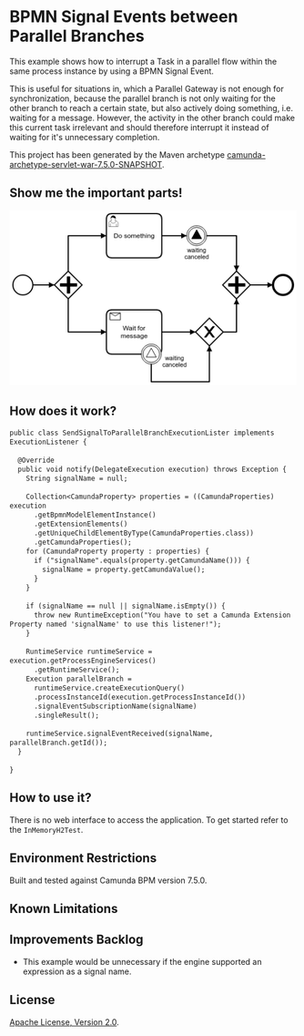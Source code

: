 # BPMN Signal Events between Parallel Branches
This example shows how to interrupt a Task in a parallel flow within the same process instance by using a BPMN Signal Event.

This is useful for situations in, which a Parallel Gateway is not enough for synchronization, because the parallel branch is not only waiting for the other branch to reach a certain state, but also actively doing something, i.e. waiting for a message. However, the activity in the other branch could make this current task irrelevant and should therefore interrupt it instead of waiting for it's unnecessary completion.   

This project has been generated by the Maven archetype
[camunda-archetype-servlet-war-7.5.0-SNAPSHOT](http://docs.camunda.org/latest/guides/user-guide/#process-applications-maven-project-templates-archetypes).

## Show me the important parts!
![BPMN Process](src/main/resources/process.png)

## How does it work?

    public class SendSignalToParallelBranchExecutionLister implements ExecutionListener {
    
      @Override
      public void notify(DelegateExecution execution) throws Exception {
        String signalName = null;
    
        Collection<CamundaProperty> properties = ((CamundaProperties) execution
          .getBpmnModelElementInstance()
          .getExtensionElements()
          .getUniqueChildElementByType(CamundaProperties.class))
          .getCamundaProperties();
        for (CamundaProperty property : properties) {
          if ("signalName".equals(property.getCamundaName())) { 
            signalName = property.getCamundaValue();
          }
        }
        
        if (signalName == null || signalName.isEmpty()) {
          throw new RuntimeException("You have to set a Camunda Extension Property named 'signalName' to use this listener!");
        }
        
        RuntimeService runtimeService = execution.getProcessEngineServices()
          .getRuntimeService();
        Execution parallelBranch =
          runtimeService.createExecutionQuery()
          .processInstanceId(execution.getProcessInstanceId())
          .signalEventSubscriptionName(signalName)
          .singleResult();
        
        runtimeService.signalEventReceived(signalName, parallelBranch.getId());
      }
    
    }

## How to use it?
There is no web interface to access the application.
To get started refer to the `InMemoryH2Test`.

## Environment Restrictions
Built and tested against Camunda BPM version 7.5.0.

## Known Limitations

## Improvements Backlog
* This example would be unnecessary if the engine supported an expression as a signal name.

## License
[Apache License, Version 2.0](http://www.apache.org/licenses/LICENSE-2.0).